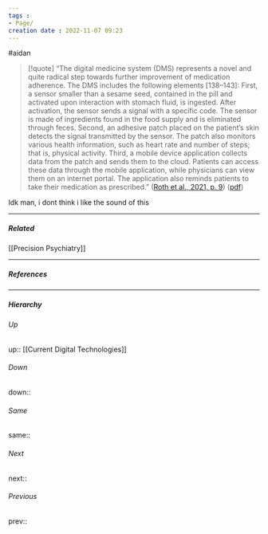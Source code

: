 ```yaml
---
tags :
- Page/
creation date : 2022-11-07 09:23 
---
```

#aidan

> [!quote] 
> “The digital medicine system (DMS) represents a novel and quite radical step towards further improvement of medication adherence. The DMS includes the following elements [138–143]: First, a sensor smaller than a sesame seed, contained in the pill and activated upon interaction with stomach fluid, is ingested. After activation, the sensor sends a signal with a specific code. The sensor is made of ingredients found in the food supply and is eliminated through feces. Second, an adhesive patch placed on the patient’s skin detects the signal transmitted by the sensor. The patch also monitors various health information, such as heart rate and number of steps; that is, physical activity. Third, a mobile device application collects data from the patch and sends them to the cloud. Patients can access these data through the mobile application, while physicians can view them on an internet portal. The application also reminds patients to take their medication as prescribed.” ([Roth et al., 2021, p. 9](zotero://select/library/items/RCK2B8V9)) ([pdf](zotero://open-pdf/library/items/TLQAQA3Z?page=9&annotation=BBFRZ4WW)) 

Idk man, i dont think i like the sound of this

---
##### Related
[[Precision Psychiatry]]

---
##### References


---
##### Hierarchy
###### Up
up:: [[Current Digital Technologies]]

###### Down
down:: 
###### Same
same:: 
###### Next
next:: 
###### Previous
prev:: 